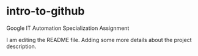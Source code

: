 # intro-to-github
Google IT Automation Specialization Assignment

I am editing the README file. Adding some more details about the project description.
